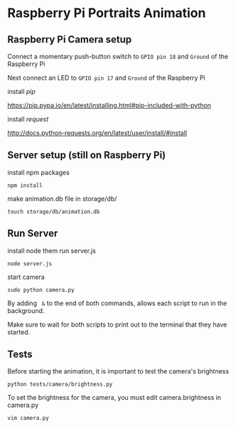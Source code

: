 # Raspberry Pi Portraits Animation

## Raspberry Pi Camera setup

Connect a momentary push-button switch to `GPIO pin 18` and `Ground` of the Raspberry Pi

Next connect an LED to `GPIO pin 17` and `Ground` of the Raspberry Pi

install *pip*

https://pip.pypa.io/en/latest/installing.html#pip-included-with-python

install *request*

http://docs.python-requests.org/en/latest/user/install/#install

## Server setup (still on Raspberry Pi)

install npm packages

    npm install

make animation.db file in storage/db/

    touch storage/db/animation.db

## Run Server

install node them run server.js

    node server.js

start camera

    sudo python camera.py

By adding ` &` to the end of both commands, allows each script to run in the background.

Make sure to wait for both scripts to print out to the terminal that they have started.

## Tests

Before starting the animation, it is important to test the camera's brightness

    python tests/camera/brightness.py

To set the brightness for the camera, you must edit camera.brightness in camera.py

    vim camera.py
